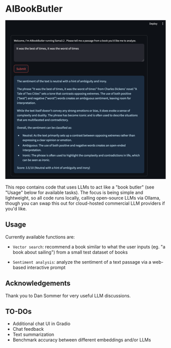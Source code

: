 # AIBookButler

![Sentiment Analysis dashboard](sentiment_Streamlit_screenshot.png)

This repo contains code that uses LLMs to act like a "book butler" (see "Usage" below for available tasks).
The focus is being simple and lightweight, so all code runs locally, calling open-source LLMs via Ollama,
though you can swap this out for cloud-hosted commercial LLM providers if you'd like. 

## Usage

Currently available functions are:

- `Vector search`: recommend a book similar to what the user inputs (eg. "a book about sailing") from a small test dataset of books

- `Sentiment analysis`: analyze the sentiment of a text passage via a web-based interactive prompt

## Acknowledgements

Thank you to Dan Sommer for very useful LLM discussions.

## TO-DOs

- Additional chat UI in Gradio
- Chat feedback
- Text summarization
- Benchmark accuracy between different embeddings and/or LLMs
